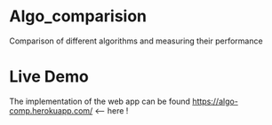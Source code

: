 # Algo_comparision
Comparison of different algorithms and measuring their performance

# Live Demo

The implementation of the web app can be found https://algo-comp.herokuapp.com/ <-- here !
